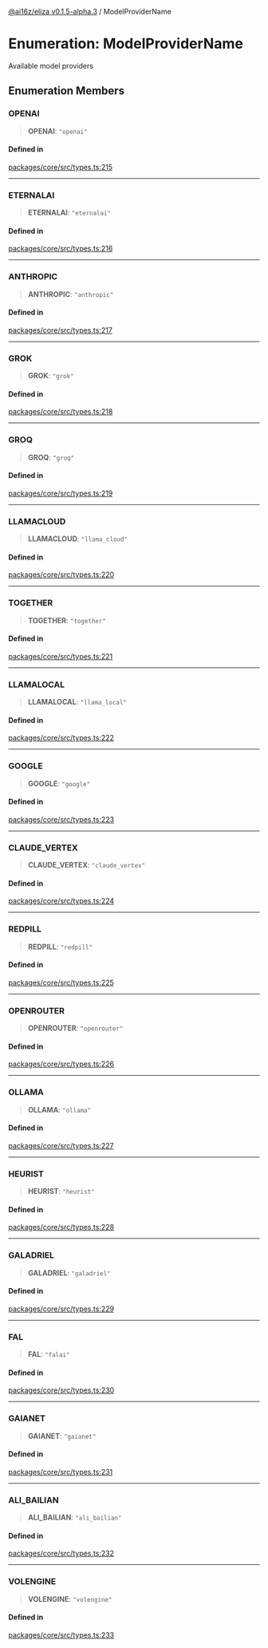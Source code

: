 [@ai16z/eliza v0.1.5-alpha.3](../index.md) / ModelProviderName

# Enumeration: ModelProviderName

Available model providers

## Enumeration Members

### OPENAI

> **OPENAI**: `"openai"`

#### Defined in

[packages/core/src/types.ts:215](https://github.com/AIFlowML/eliza_aiflow/blob/main/packages/core/src/types.ts#L215)

***

### ETERNALAI

> **ETERNALAI**: `"eternalai"`

#### Defined in

[packages/core/src/types.ts:216](https://github.com/AIFlowML/eliza_aiflow/blob/main/packages/core/src/types.ts#L216)

***

### ANTHROPIC

> **ANTHROPIC**: `"anthropic"`

#### Defined in

[packages/core/src/types.ts:217](https://github.com/AIFlowML/eliza_aiflow/blob/main/packages/core/src/types.ts#L217)

***

### GROK

> **GROK**: `"grok"`

#### Defined in

[packages/core/src/types.ts:218](https://github.com/AIFlowML/eliza_aiflow/blob/main/packages/core/src/types.ts#L218)

***

### GROQ

> **GROQ**: `"groq"`

#### Defined in

[packages/core/src/types.ts:219](https://github.com/AIFlowML/eliza_aiflow/blob/main/packages/core/src/types.ts#L219)

***

### LLAMACLOUD

> **LLAMACLOUD**: `"llama_cloud"`

#### Defined in

[packages/core/src/types.ts:220](https://github.com/AIFlowML/eliza_aiflow/blob/main/packages/core/src/types.ts#L220)

***

### TOGETHER

> **TOGETHER**: `"together"`

#### Defined in

[packages/core/src/types.ts:221](https://github.com/AIFlowML/eliza_aiflow/blob/main/packages/core/src/types.ts#L221)

***

### LLAMALOCAL

> **LLAMALOCAL**: `"llama_local"`

#### Defined in

[packages/core/src/types.ts:222](https://github.com/AIFlowML/eliza_aiflow/blob/main/packages/core/src/types.ts#L222)

***

### GOOGLE

> **GOOGLE**: `"google"`

#### Defined in

[packages/core/src/types.ts:223](https://github.com/AIFlowML/eliza_aiflow/blob/main/packages/core/src/types.ts#L223)

***

### CLAUDE\_VERTEX

> **CLAUDE\_VERTEX**: `"claude_vertex"`

#### Defined in

[packages/core/src/types.ts:224](https://github.com/AIFlowML/eliza_aiflow/blob/main/packages/core/src/types.ts#L224)

***

### REDPILL

> **REDPILL**: `"redpill"`

#### Defined in

[packages/core/src/types.ts:225](https://github.com/AIFlowML/eliza_aiflow/blob/main/packages/core/src/types.ts#L225)

***

### OPENROUTER

> **OPENROUTER**: `"openrouter"`

#### Defined in

[packages/core/src/types.ts:226](https://github.com/AIFlowML/eliza_aiflow/blob/main/packages/core/src/types.ts#L226)

***

### OLLAMA

> **OLLAMA**: `"ollama"`

#### Defined in

[packages/core/src/types.ts:227](https://github.com/AIFlowML/eliza_aiflow/blob/main/packages/core/src/types.ts#L227)

***

### HEURIST

> **HEURIST**: `"heurist"`

#### Defined in

[packages/core/src/types.ts:228](https://github.com/AIFlowML/eliza_aiflow/blob/main/packages/core/src/types.ts#L228)

***

### GALADRIEL

> **GALADRIEL**: `"galadriel"`

#### Defined in

[packages/core/src/types.ts:229](https://github.com/AIFlowML/eliza_aiflow/blob/main/packages/core/src/types.ts#L229)

***

### FAL

> **FAL**: `"falai"`

#### Defined in

[packages/core/src/types.ts:230](https://github.com/AIFlowML/eliza_aiflow/blob/main/packages/core/src/types.ts#L230)

***

### GAIANET

> **GAIANET**: `"gaianet"`

#### Defined in

[packages/core/src/types.ts:231](https://github.com/AIFlowML/eliza_aiflow/blob/main/packages/core/src/types.ts#L231)

***

### ALI\_BAILIAN

> **ALI\_BAILIAN**: `"ali_bailian"`

#### Defined in

[packages/core/src/types.ts:232](https://github.com/AIFlowML/eliza_aiflow/blob/main/packages/core/src/types.ts#L232)

***

### VOLENGINE

> **VOLENGINE**: `"volengine"`

#### Defined in

[packages/core/src/types.ts:233](https://github.com/AIFlowML/eliza_aiflow/blob/main/packages/core/src/types.ts#L233)
